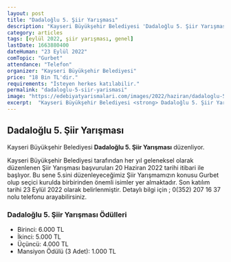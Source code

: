 ```yaml
---
layout: post
title: "Dadaloğlu 5. Şiir Yarışması"
description: "Kayseri Büyükşehir Belediyesi 'Dadaloğlu 5. Şiir Yarışması' düzenliyor."
category: articles
tags: [eylül 2022, şiir yarışması, genel]
lastDate: 1663880400
dateHuman: "23 Eylül 2022"
comTopic: "Gurbet"
attendance: "Telefon"
organizer: "Kayseri Büyükşehir Belediyesi"
price: "18 Bin TL'dir."
requirements: "İsteyen herkes katılabilir."
permalink: "dadaloglu-5-siir-yarismasi"
image: "https://edebiyatyarismalari.com/images/2022/haziran/dadaloglu-5-siir-yarismasi.jpg"
excerpt:  "Kayseri Büyükşehir Belediyesi <strong> Dadaloğlu 5. Şiir Yarışması </strong> düzenliyor."
---
```


## Dadaloğlu 5. Şiir Yarışması
Kayseri Büyükşehir Belediyesi **Dadaloğlu 5. Şiir Yarışması** düzenliyor.

Kayseri Büyükşehir Belediyesi tarafından her yıl geleneksel olarak düzenlenen Şiir Yarışması başvuruları 20 Haziran 2022 tarihi itibari ile başlıyor. Bu sene 5.sini düzenleyeceğimiz Şiir Yarışmamızın konusu Gurbet olup seçici kurulda birbirinden önemli isimler yer almaktadır. Son katılım tarihi 23 Eylül 2022 olarak belirlenmiştir.
Detaylı bilgi için ; 0(352) 207 16 37 nolu telefonu arayabilirsiniz.


### Dadaloğlu 5. Şiir Yarışması Ödülleri
- Birinci: 6.000 TL
- İkinci: 5.000 TL
- Üçüncü: 4.000 TL
- Mansiyon Ödülü (3 Adet): 1.000 TL